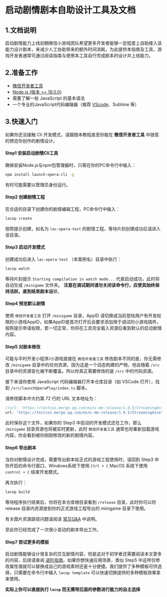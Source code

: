 # 启动剧情剧本自助设计工具及文档

## 1.文档说明

启动剧情能力上线初期微信小游戏团队希望更多开发者能够一定程度上自助接入该能力设计剧本，来减少人工协助带来的额外时间消耗，为此提供本指南及工具，游戏开发者通常可通过阅读指南与使用本工具自行完成剧本的设计并上线能力。

## 2.准备工作

- [微信开发者工具](https://developers.weixin.qq.com/miniprogram/dev/devtools/download.html)
- [Node.js (版本 >= 18.0.0)](https://nodejs.org/en/download/current)
- 需要了解一些 JavaScript 的基本语法
- 一个专业的JavaScript代码编辑器（推荐 [VScode](https://code.visualstudio.com/download)、Sublime 等）

## 3.快速入门

如果你还没接触 Cli 开发模式，请跟随本教程直至你能在 **微信开发者工具** 中随意的预览你创作的剧情设计。

#### Step1 安装启动剧情Cli工具

确保安装Node.js与npm包管理器时，只需在你的PC命令行中输入：

```sh
npm install launch-opera-cli -g
```

有时可能需要以管理员身份运行。

#### Step2 创建剧情工程

在合适的目录下创建你的剧情编辑工程，PC命令行中输入：

```sh
lacop create
```

按照提示创建，如名为 `lac-opera-test` 的剧情工程，等待片刻创建成功后请进入该目录。

#### Step3 启动开发模式

创建成功后进入 `lac-opera-test` （本案例名）目录中执行：

```sh
lacop watch
```

等待片刻提示 `Starting compilation in watch mode...` 代表启动成功，此时将自动生成 `/minigame` 文件夹。
**注意在调试期间请勿关闭该命令行，应使其始终保持活跃，直到结束剧本设计**。

#### Step4 预览默认剧情

使用 `微信开发者工具` 打开 `/minigame` 目录，AppID 请切换成当前登陆用户有开发权限的小游戏AppID，如果AppID是首次打开后会要求添加用于调试的小游戏插件，按照提示申请权限，若一切正常，你将在工具完全载入资源后看到默认的启动剧情内容。

#### Step5 对剧本修改

可能与平时开发小程序/小游戏直接在 `微信开发者工具` 修改剧本不同的是，你无需修改 `/minigame` 目录中的任何资源，因为这是一个动态构建的产物，他会随着 `/src` 目录中的资源变化被不断覆盖。所以你真正需要修改的是 `/src` 中的代码资源。

接下来请你使用 JavaScript 代码编辑器打开本仓库目录（如 VSCode 打开），找到 `/src/launchOperaPlay/index.ts` 脚本。

请修改脚本中大约第 72 行的 URL 文本地址为：

```js
//url: 'https://testcos.merge.qq.com/mini-mm-release/1.0.5/StreamingAssets/Movies/CG_Trim.mp4',   // 修改前
url: 'https://testcos.merge.qq.com/mini-mm-release/1.0.5/StreamingAssets/Movies/CG_Trim.mp4',   // 修改后
```

此时保存这个文件，如果你的 Step3 中启动的开发模式还在工作，那么 `/minigame` 目录资源也将被实时更新，此时 `微信开发者工具` 通常也将重新加载游戏内容，你会看到被你刚刚修改的新的剧情内容。

#### Step6 导出剧本

当你对剧情设计完成，需要导出剧本给正式的游戏工程使用时，请回到 Step3 中你开启的命令行窗口，Windows系统下使用 `Ctrl + C` MacOS 系统下使用 `control + C` 结束开发模式。

再次执行：

```sh
lacop build
```

等待程序执行结束后，你将在本仓库根目录看到 `/release` 目录，此时你可以将 release 目录内资源放到你的正式游戏工程导出的 minigame 目录下使用。

有关图片资源路径问题请阅读 [常见Q&A](#常见qa) 中说明。

至此你已经完成了一次很小变动的剧本导出工作。

#### Step7 尝试更多的模板

启动剧情能够设计很复杂的交互剧情内容，但是这对于初学者还需要阅读本文更多的内容，后续请查阅 [进阶指南](#4进阶指南)。如果你想快速应用场景，类似 Step5 中这样仅修改属性值就可以替换成自己的游戏素材还是十分便捷。我们提供了多种模板可供选择，只需要在命令行中输入 `lacop template` 可以快速切换提供的多种模板效果拿来使用。

**实际上你可以直接执行 `lacop` 而无需带后面的参数进行能力的自主选择**